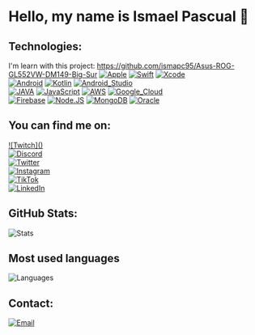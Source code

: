 <!-- **ismapc95/ismapc95** is a ✨ _special_ ✨ repository because its `README.md` (this file) appears on your GitHub profile.-->
# Hello, my name is Ismael Pascual 👋

## Technologies:

I'm learn with this project:
https://github.com/ismapc95/Asus-ROG-GL552VW-DM149-Big-Sur
[![Apple](https://img.shields.io/badge/iOS-999999?style=for-the-badge&logo=apple&logoColor=white&labelColor=101010)]()
[![Swift](https://img.shields.io/badge/Swift-FA7343?style=for-the-badge&logo=swift&logoColor=white&labelColor=101010)]()
[![Xcode](https://img.shields.io/badge/Xcode-1575F9?style=for-the-badge&logo=xcode&logoColor=white&labelColor=101010)]()
</br>
[![Android](https://img.shields.io/badge/Android-3DDC84?style=for-the-badge&logo=android&logoColor=white&labelColor=101010)]()
[![Kotlin](https://img.shields.io/badge/Kotlin-0095D5?style=for-the-badge&logo=kotlin&logoColor=white&labelColor=101010)]()
[![Android_Studio](https://img.shields.io/badge/Android_Studio-3DDC84?style=for-the-badge&logo=android-studio&logoColor=white&labelColor=101010)]()
</br>
[![JAVA](https://img.shields.io/badge/Java-ED8B00?style=for-the-badge&logo=java&logoColor=white)]()
[![JavaScript](https://img.shields.io/badge/JavaScript-F7DF1E?style=for-the-badge&logo=javascript&logoColor=white&labelColor=101010)]()
[![AWS](https://img.shields.io/badge/AWS-232F3E?style=for-the-badge&logo=amazon-aws&logoColor=white&labelColor=101010)]()
[![Google_Cloud](https://img.shields.io/badge/Google_Cloud-4285F4?style=for-the-badge&logo=googlecloud&logoColor=white&labelColor=101010)]()
</br>
[![Firebase](https://img.shields.io/badge/Firebase-FFCA28?style=for-the-badge&logo=firebase&logoColor=white&labelColor=101010)]()
[![Node.JS](https://img.shields.io/badge/Node.JS-339933?style=for-the-badge&logo=node.js&logoColor=white&labelColor=101010)]()
[![MongoDB](https://img.shields.io/badge/MongoDB-47A248?style=for-the-badge&logo=mongodb&logoColor=white&labelColor=101010)]()
[![Oracle](https://img.shields.io/badge/Oracle-4479A1?style=for-the-badge&logo=mysql&logoColor=white&labelColor=101010)]()
</br>

## You can find me on:

<!--
[![YouTube](https://img.shields.io/badge/YouTube-ismapc95-FF0000?style=for-the-badge&logo=youtube&logoColor=white&labelColor=101010)](https://www.youtube.com/channel/UC5zZ3WINK0doGpF1C6cbJ3g)
-->
[![Twitch](<i class="fa-brands fa-twitch"></i>)](https://www.twitch.tv/ismapc95)
</br>
[![Discord](https://img.shields.io/badge/Discord-ismapc95-5865F2?style=for-the-badge&logo=discord&logoColor=white&labelColor=101010)](https://discordapp.com/users/ismapc95#8699)
</br>
[![Twitter](https://img.shields.io/badge/Twitter-@ismapc95-1DA1F2?style=for-the-badge&logo=twitter&logoColor=white&labelColor=101010)](https://twitter.com/ismapc95)
</br>
[![Instagram](https://img.shields.io/badge/Instagram-@ismapc95-E4405F?style=for-the-badge&logo=instagram&logoColor=white&labelColor=101010)](https://www.instagram.com/ismapc95)
</br>
[![TikTok](https://img.shields.io/badge/TikTok-@ismapc95-69C9D0?style=for-the-badge&logo=tiktok&logoColor=white&labelColor=101010)](https://www.tiktok.com/@ismapc95)
</br>
[![LinkedIn](https://img.shields.io/badge/LinkedIn-ismapc95-0077B5?style=for-the-badge&logo=linkedin&logoColor=white&labelColor=101010)](https://www.linkedin.com/in/ismaelpascualcalvo/)
<!--
[![Link](https://img.shields.io/badge/Link_Site-moure.dev-39E09B?style=for-the-badge&logo=Linktree&logoColor=white&labelColor=101010)](https://mouredev.com)
-->
<!-- 
[![Web](https://img.shields.io/badge/Web-MoureDev.com-14a1f0?style=for-the-badge&logo=dev.to&logoColor=white&labelColor=101010)](https://mouredev.com)
-->

## GitHub Stats:
![Stats](https://github-readme-stats.vercel.app/api?username=ismapc95&show_icons=true)

## Most used languages
![Languages](https://github-readme-stats.vercel.app/api/top-langs?username=ismapc95&layout=compact)

## Contact:
[![Email](https://img.shields.io/badge/ismapc2@gmail.com-D14836?style=for-the-badge&logo=gmail&logoColor=white&labelColor=101010)](mailto:ismapc2@gmail.com)
</br>
<!--
[![paypal-logo](https://user-images.githubusercontent.com/16596537/189677048-5d61fb55-c4bd-46a0-a14f-f4b5424982f2.png)](https://www.paypal.com/donate/?hosted_button_id=LLL592H62DCQG)
-->
